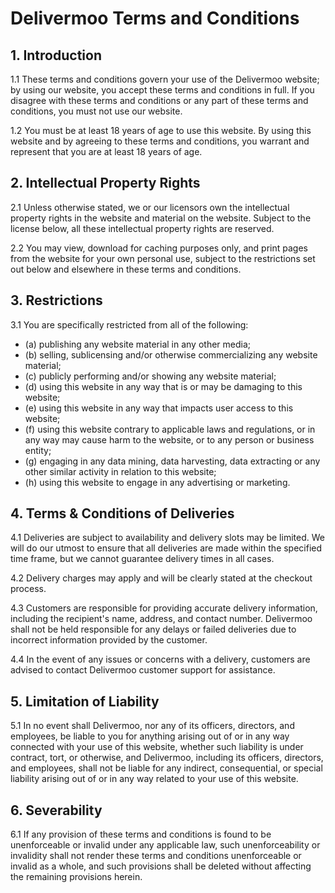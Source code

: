 <h1>Delivermoo Terms and Conditions</h1>

<h2>1. Introduction</h2>
<p>
    1.1 These terms and conditions govern your use of the Delivermoo website; by using our website, you accept these terms and conditions in full. If you disagree with these terms and conditions or any part of these terms and conditions, you must not use our website.
</p>
<p>
    1.2 You must be at least 18 years of age to use this website. By using this website and by agreeing to these terms and conditions, you warrant and represent that you are at least 18 years of age.
</p>

<h2>2. Intellectual Property Rights</h2>
<p>
    2.1 Unless otherwise stated, we or our licensors own the intellectual property rights in the website and material on the website. Subject to the license below, all these intellectual property rights are reserved.
</p>
<p>
    2.2 You may view, download for caching purposes only, and print pages from the website for your own personal use, subject to the restrictions set out below and elsewhere in these terms and conditions.
</p>

<h2>3. Restrictions</h2>
<p>
    3.1 You are specifically restricted from all of the following:
</p>
<ul>
    <li>(a) publishing any website material in any other media;</li>
    <li>(b) selling, sublicensing and/or otherwise commercializing any website material;</li>
    <li>(c) publicly performing and/or showing any website material;</li>
    <li>(d) using this website in any way that is or may be damaging to this website;</li>
    <li>(e) using this website in any way that impacts user access to this website;</li>
    <li>(f) using this website contrary to applicable laws and regulations, or in any way may cause harm to the website, or to any person or business entity;</li>
    <li>(g) engaging in any data mining, data harvesting, data extracting or any other similar activity in relation to this website;</li>
    <li>(h) using this website to engage in any advertising or marketing.</li>
</ul>

<h2>4. Terms & Conditions of Deliveries</h2>
<p>
    4.1 Deliveries are subject to availability and delivery slots may be limited. We will do our utmost to ensure that all deliveries are made within the specified time frame, but we cannot guarantee delivery times in all cases.
</p>
<p>
    4.2 Delivery charges may apply and will be clearly stated at the checkout process.
</p>
<p>
    4.3 Customers are responsible for providing accurate delivery information, including the recipient's name, address, and contact number. Delivermoo shall not be held responsible for any delays or failed deliveries due to incorrect information provided by the customer.
</p>
<p>
    4.4 In the event of any issues or concerns with a delivery, customers are advised to contact Delivermoo customer support for assistance.
</p>

<h2>5. Limitation of Liability</h2>
<p>
    5.1 In no event shall Delivermoo, nor any of its officers, directors, and employees, be liable to you for anything arising out of or in any way connected with your use of this website, whether such liability is under contract, tort, or otherwise, and Delivermoo, including its officers, directors, and employees, shall not be liable for any indirect, consequential, or special liability arising out of or in any way related to your use of this website.
</p>

<h2>6. Severability</h2>
<p>
    6.1 If any provision of these terms and conditions is found to be unenforceable or invalid under any applicable law, such unenforceability or invalidity shall not render these terms and conditions unenforceable or invalid as a whole, and such provisions shall be deleted without affecting the remaining provisions herein.
</p>

</body>
</html>
